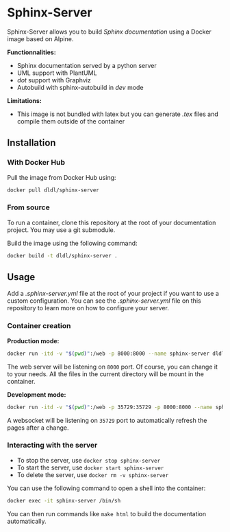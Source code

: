# Sphinx-Server

Sphinx-Server allows you to build *Sphinx documentation* using a Docker
image based on Alpine.

**Functionnalities:**

- Sphinx documentation served by a python server
- UML support with PlantUML
- *dot* support with Graphviz
- Autobuild with sphinx-autobuild in *dev* mode

**Limitations:**

- This image is not bundled with latex but you can generate *.tex* files and compile
  them outside of the container

## Installation

### With Docker Hub

Pull the image from Docker Hub using:

```sh
docker pull dldl/sphinx-server
```

### From source

To run a container, clone this repository at the root of your documentation project.
You may use a git submodule.

Build the image using the following command:

```sh
docker build -t dldl/sphinx-server .
```

## Usage

Add a *.sphinx-server.yml* file at the root of your project if you want to use a
custom configuration. You can see the *.sphinx-server.yml* file on this
repository to learn more on how to configure your server.

### Container creation

**Production mode:**

```sh
docker run -itd -v "$(pwd)":/web -p 8000:8000 --name sphinx-server dldl/sphinx-server
```

The web server will be listening on `8000` port. Of course, you can change it to your
needs. All the files in the current directory will be mount in the container.

**Development mode:**

```sh
docker run -itd -v "$(pwd)":/web -p 35729:35729 -p 8000:8000 --name sphinx-server dldl/sphinx-server
```

A websocket will be listening on `35729` port to automatically refresh the pages
after a change.

### Interacting with the server

- To stop the server, use `docker stop sphinx-server`
- To start the server, use `docker start sphinx-server`
- To delete the server, use `docker rm -v sphinx-server`

You can use the following command to open a shell into the container:

```sh
docker exec -it sphinx-server /bin/sh
```

You can then run commands like `make html` to build the documentation automatically.
